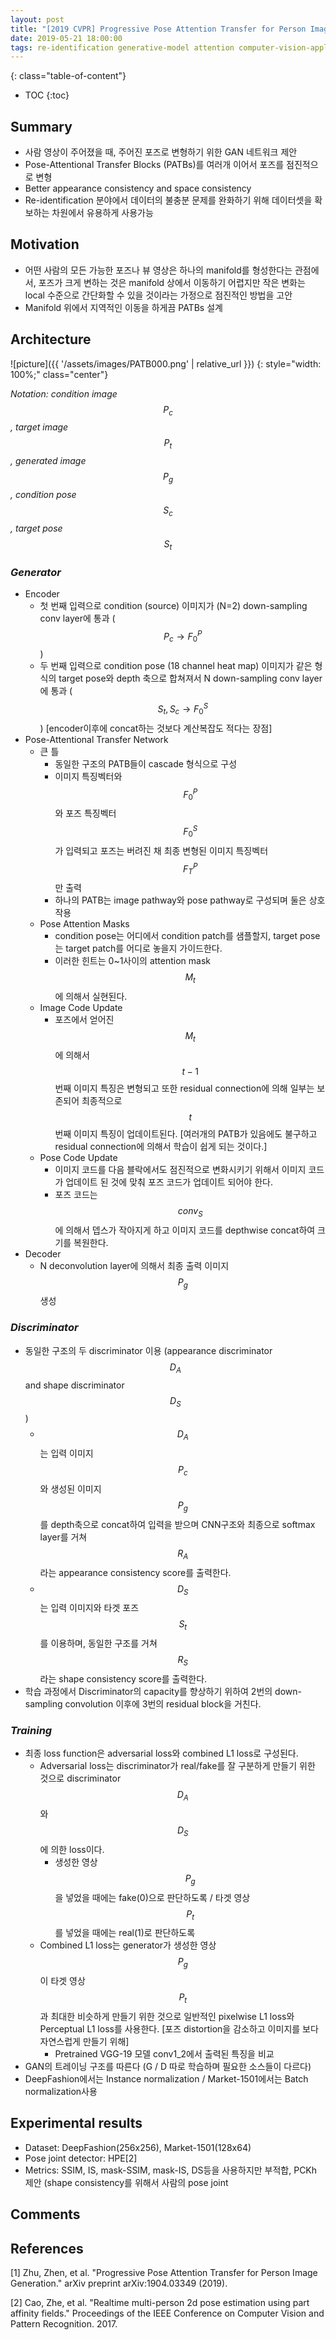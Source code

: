 ```yaml
---
layout: post
title: "[2019 CVPR] Progressive Pose Attention Transfer for Person Image Generation"
date: 2019-05-21 18:00:00
tags: re-identification generative-model attention computer-vision-application supervised gan
---
```


<!--more-->

{: class="table-of-content"}
* TOC
{:toc}

## Summary

- 사람 영상이 주어졌을 때, 주어진 포즈로 변형하기 위한 GAN 네트워크 제안
- Pose-Attentional Transfer Blocks (PATBs)를 여러개 이어서 포즈를 점진적으로 변형
- Better appearance consistency and space consistency
- Re-identification 분야에서 데이터의 불충분 문제를 완화하기 위해 데이터셋을 확보하는 차원에서 유용하게 사용가능

## Motivation

- 어떤 사람의 모든 가능한 포즈나 뷰 영상은 하나의 manifold를 형성한다는 관점에서, 포즈가 크게 변하는 것은 manifold 상에서 이동하기 어렵지만 작은 변화는 local 수준으로 간단화할 수 있을 것이라는 가정으로 점진적인 방법을 고안
- Manifold 위에서 지역적인 이동을 하게끔 PATBs 설계

## Architecture

![picture]({{ '/assets/images/PATB000.png' | relative_url }})
{: style="width: 100%;" class="center"}

*Notation: condition image $$P_c$$, target image $$P_t$$, generated image $$P_g$$, condition pose $$S_c$$, target pose $$S_t$$*

### *Generator*
- Encoder
  - 첫 번째 입력으로 condition (source) 이미지가 (N=2) down-sampling conv layer에 통과 ($$P_c \rightarrow F_0^P$$)
  - 두 번째 입력으로 condition pose (18 channel heat map) 이미지가 같은 형식의 target pose와 depth 축으로 합쳐져서 N down-sampling conv layer에 통과 ($${S_t, S_c} \rightarrow  F_0^S$$) [encoder이후에 concat하는 것보다 계산복잡도 적다는 장점]
- Pose-Attentional Transfer Network
  - 큰 틀
    - 동일한 구조의 PATB들이 cascade 형식으로 구성
    - 이미지 특징벡터와 $$F_0^P$$와 포즈 특징벡터 $$F_0^S$$가 입력되고 포즈는 버려진 채 최종 변형된 이미지 특징벡터 $$F_T^P$$만 출력
    - 하나의 PATB는 image pathway와 pose pathway로 구성되며 둘은 상호작용
  - Pose Attention Masks
    - condition pose는 어디에서 condition patch를 샘플할지, target pose는 target patch를 어디로 놓을지 가이드한다.
    - 이러한 힌트는 0~1사이의 attention mask $$M_t$$에 의해서 실현된다.
  - Image Code Update
    - 포즈에서 얻어진 $$M_t$$에 의해서 $$t-1$$번째 이미지 특징은 변형되고 또한 residual connection에 의해 일부는 보존되어 최종적으로 $$t$$번째 이미지 특징이 업데이트된다. [여러개의 PATB가 있음에도 불구하고 residual connection에 의해서 학습이 쉽게 되는 것이다.]
  - Pose Code Update
    - 이미지 코드를 다음 블락에서도 점진적으로 변화시키기 위해서 이미지 코드가 업데이트 된 것에 맞춰 포즈 코드가 업데이트 되어야 한다.
    - 포즈 코드는 $$conv_S$$에 의해서 뎁스가 작아지게 하고 이미지 코드를 depthwise concat하여 크기를 복원한다.
- Decoder
  - N deconvolution layer에 의해서 최종 출력 이미지 $$P_g$$ 생성
  
### *Discriminator*
- 동일한 구조의 두 discriminator 이용 (appearance discriminator $$D_A$$ and shape discriminator $$D_S$$)
  - $$D_A$$는 입력 이미지 $$P_c$$와 생성된 이미지 $$P_g$$를 depth축으로 concat하여 입력을 받으며 CNN구조와 최종으로 softmax layer를 거쳐 $$R_A$$라는 appearance consistency score를 출력한다.
  - $$D_S$$는 입력 이미지와 타겟 포즈 $$S_t$$를 이용하며, 동일한 구조를 거쳐 $$R_S$$라는 shape consistency score를 출력한다.
- 학습 과정에서 Discriminator의 capacity를 향상하기 위하여 2번의 down-sampling convolution 이후에 3번의 residual block을 거친다.
  
### *Training*
- 최종 loss function은 adversarial loss와 combined L1 loss로 구성된다.
  - Adversarial loss는 discriminator가 real/fake를 잘 구분하게 만들기 위한 것으로 discriminator $$D_A$$와 $$D_S$$에 의한 loss이다.
    - 생성한 영상 $$P_g$$을 넣었을 때에는 fake(0)으로 판단하도록 / 타겟 영상 $$P_t$$를 넣었을 때에는 real(1)로 판단하도록
  - Combined L1 loss는 generator가 생성한 영상 $$P_g$$이 타겟 영상 $$P_t$$과 최대한 비슷하게 만들기 위한 것으로 일반적인 pixelwise L1 loss와 Perceptual L1 loss를 사용한다. [포즈 distortion을 감소하고 이미지를 보다 자연스럽게 만들기 위해]
    - Pretrained VGG-19 모델 conv1_2에서 출력된 특징을 비교
- GAN의 트레이닝 구조를 따른다 (G / D 따로 학습하며 필요한 소스들이 다르다)
- DeepFashion에서는 Instance normalization / Market-1501에서는 Batch normalization사용
  
## Experimental results
- Dataset: DeepFashion(256x256), Market-1501(128x64)
- Pose joint detector: HPE[2]
- Metrics: SSIM, IS, mask-SSIM, mask-IS, DS등을 사용하지만 부적합, PCKh 제안 (shape consistency를 위해서 사람의 pose joint


## Comments


## References

[1] Zhu, Zhen, et al. "Progressive Pose Attention Transfer for Person Image Generation." arXiv preprint arXiv:1904.03349 (2019).

[2] Cao, Zhe, et al. "Realtime multi-person 2d pose estimation using part affinity fields." Proceedings of the IEEE Conference on Computer Vision and Pattern Recognition. 2017.

